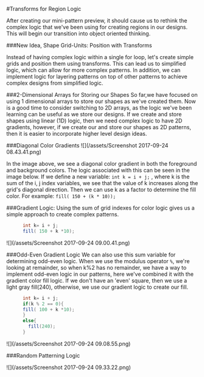 #Transforms for Region Logic

After creating our mini-pattern preview, it should cause us to rethink the complex logic that we've been using for creating regions in our designs. This will begin our transition into object oriented thinking.

###New Idea, Shape Grid-Units: Position with Transforms 

Instead of having complex logic within a single for loop, let's create simple grids and position them using transforms.  This can lead us to simplified logic, which can allow for more complex patterns.  In addition, we can implement logic for layering patterns on top of other patterns to achieve complex designs from simplified logic.  

###2-Dimensional Arrays for Storing our Shapes
So far,we have focused on using 1 dimensional arrays to store our shapes as we've created them.  Now is a good time to consider switching to 2D arrays, as the logic we've been learning can be useful as we store our designs. 
If we create and store shapes using linear (1D) logic, then we need complex logic to have 2D gradients, however, if we create our and store our shapes as 2D patterns, then  it is easier to incorporate higher level design ideas. 

 ###Diagonal Color Gradients
 ![](/assets/Screenshot 2017-09-24 08.43.41.png) 
 
In the image above, we see a diagonal color gradient in both the foreground and background colors. The logic associated with this can be seen in the image below.  If we define a new variable: `int k = i + j;` , where k is the sum of the i, j index variables, we see that the value of k increases along the grid's diagonal direction.  Then we can use k as a factor to determine the fill color. 
For example:  `fill( 150 + (k * 10)); ` 

###Gradient Logic:
Using the sum of grid indexes for color logic gives us a simple approach to create complex patterns.
    

```java
      int k= i + j; 
      fill( 150 + k *10);
```

![](/assets/Screenshot 2017-09-24 09.00.41.png)

###Odd-Even Gradient Logic
We can also use this sum variable for determining odd-even logic.  When we use the modulus operator `%`, we're looking at remainder, so when k%2 has no remainder, we have a way to implement odd-even logic in our patterns, here we've combined it with the gradient color fill logic. If we don't have an 'even' square, then we use a light gray fill(240), otherwise, we use our gradient logic to create our fill.

```java
      int k= i + j;
      if(k % 2 == 0){
      fill( 100 + k *10);
      }
      else{
        fill(240);
      }
```


![](/assets/Screenshot 2017-09-24 09.08.55.png)


###Random Patterning Logic 

![](/assets/Screenshot 2017-09-24 09.33.22.png)







